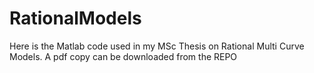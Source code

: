 # RationalModels
Here is the Matlab code used in my MSc Thesis on Rational Multi Curve Models.
A pdf copy can be downloaded from the REPO




